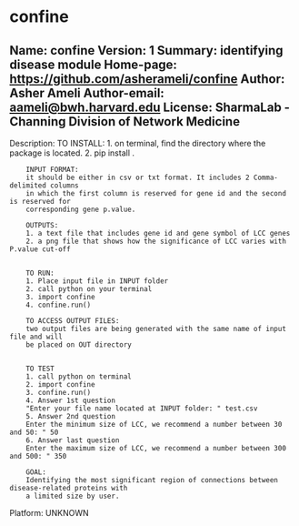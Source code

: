 # confine
Name: confine
Version: 1
Summary: identifying disease module
Home-page: https://github.com/asherameli/confine
Author: Asher Ameli
Author-email: aameli@bwh.harvard.edu
License: SharmaLab - Channing Division of Network Medicine
---------------------------------------------------------

Description: TO INSTALL:
        1. on terminal, find the directory where the package is located.
        2. pip install .
        
        INPUT FORMAT:
        it should be either in csv or txt format. It includes 2 Comma-delimited columns
        in which the first column is reserved for gene id and the second is reserved for 
        corresponding gene p.value.
        
        OUTPUTS:
        1. a text file that includes gene id and gene symbol of LCC genes
        2. a png file that shows how the significance of LCC varies with P.value cut-off
        
        
        TO RUN:
        1. Place input file in INPUT folder
        2. call python on your terminal
        3. import confine
        4. confine.run()
        
        TO ACCESS OUTPUT FILES:
        two output files are being generated with the same name of input file and will
        be placed on OUT directory
        
        
        TO TEST
        1. call python on terminal
        2. import confine
        3. confine.run()
        4. Answer 1st question
        "Enter your file name located at INPUT folder: " test.csv
        5. Answer 2nd question
        Enter the minimum size of LCC, we recommend a number between 30 and 50: " 50
        6. Answer last question
        Enter the maximum size of LCC, we recommend a number between 300 and 500: " 350
        
        GOAL:
        Identifying the most significant region of connections between disease-related proteins with 
        a limited size by user.
        
Platform: UNKNOWN
